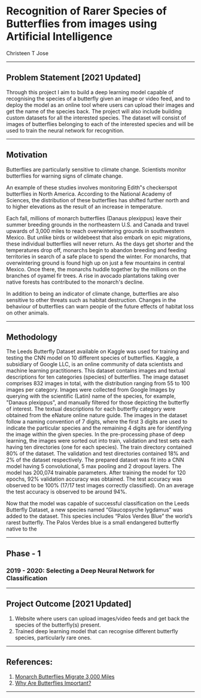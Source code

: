 # Recognition of Rarer Species of Butterflies from images using Artificial Intelligence

Christeen T Jose

---

## Problem Statement [2021 Updated]

Through this project I aim to build a deep learning model capable of recognising the species of a butterfly given an image or video feed, and to deploy the model as an online tool where users can upload their images and get the name of the species back. The project will also include building custom datasets for all the interested species. The dataset will consist of images of butterflies belonging to each of the interested species and will be used to train the neural network for recognition.

---

## Motivation

Butterflies are particularly sensitive to climate change. Scientists monitor butterflies for warning signs of climate change.

An example of these studies involves monitoring Edith‟s checkerspot butterflies in North America. According to the National Academy of Sciences, the distribution of these butterflies has shifted further north and to higher elevations as the result of an increase in temperature.

Each fall, millions of monarch butterflies (Danaus plexippus) leave their summer breeding grounds in the northeastern U.S. and Canada and travel upwards of 3,000 miles to reach overwintering grounds in southwestern Mexico. But unlike birds or wildebeest that also embark on epic migrations, these individual butterflies will never return. As the days get shorter and the temperatures drop off, monarchs begin to abandon breeding and feeding territories in search of a safe place to spend the winter. For monarchs, that overwintering ground is found high up on just a few mountains in central Mexico. Once there, the monarchs huddle together by the millions on the branches of oyamel fir trees. A rise in avocado plantations taking over native forests has contributed to the monarch's decline.

In addition to being an indicator of climate change, butterflies are also sensitive to other threats such as habitat destruction. Changes in the behaviour of butterflies can warn people of the future effects of habitat loss on other animals.

---

## Methodology

The Leeds Butterfly Dataset available on Kaggle was used for training and testing the CNN model on 10 different species of butterflies. Kaggle, a subsidiary of Google LLC, is an online community of data scientists and machine learning practitioners. This dataset contains images and textual descriptions for ten categories (species) of butterflies. The image dataset comprises 832 images in total, with the distribution ranging from 55 to 100 images per category. Images were collected from Google Images by querying with the scientific (Latin) name of the species, for example, "Danaus plexippus", and manually filtered for those depicting the butterfly of interest. The textual descriptions for each butterfly category were obtained from the eNature online nature guide. The images in the dataset follow a naming convention of 7 digits, where the first 3 digits are used to indicate the particular species and the remaining 4 digits are for identifying the image within the given species. In the pre-processing phase of deep learning, the images were sorted out into train, validation and test sets each having ten directories (one for each species). The train directory contained 80% of the dataset. The validation and test directories contained 18% and 2% of the dataset respectively. The prepared dataset was fit into a CNN model having 5 convolutional, 5 max pooling and 2 dropout layers. The model has 200,074 trainable parameters. After training the model for 120 epochs, 92% validation accuracy was obtained. The test accuracy was observed to be 100% (17/17 test images correctly classified). On an average the test accuracy is observed to be around 94%.

Now that the model was capable of successful classification on the Leeds Butterfly Dataset, a new species named “Glaucopsyche lygdamus” was added to the dataset. This species includes “Palos Verdes Blue” the world’s rarest butterfly. The Palos Verdes blue is a small endangered butterfly native to the

---

## Phase - 1 
### 2019 - 2020: Selecting a Deep Neural Network for Classification

---

## Project Outcome [2021 Updated]

1.	Website where users can upload images/video feeds and get back the species of the butterfly(s) present.
2.	Trained deep learning model that can recognise different butterfly species, particularly rare ones.

---
## References:
1.	[Monarch Butterflies Migrate 3,000 Miles](https://www.nationalgeographic.com/news/2017/10/monarch-butterfly-migration/)
2.	[Why Are Butterflies Important?](https://sciencing.com/butterflies-important-8749269.html)

---



